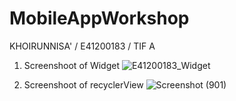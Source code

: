# MobileAppWorkshop
KHOIRUNNISA' / E41200183 / TIF A

1. Screenshoot of Widget
![E41200183_Widget](https://user-images.githubusercontent.com/75185958/135738498-cbd6fde7-bd16-4f67-9b60-b130a16ed609.png)

2. Screenshoot of recyclerView
![Screenshot (901)](https://user-images.githubusercontent.com/75185958/136357556-6d2fdda7-7e4a-4597-bdc7-bab3dbd139b0.png)
